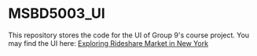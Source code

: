 # MSBD5003_UI

This repository stores the code for the UI of Group 9's course project. You may find the UI here: <a href = "https://msbd5003ui-2024-gp9.streamlit.app/"> Exploring Rideshare Market in New York</a>
